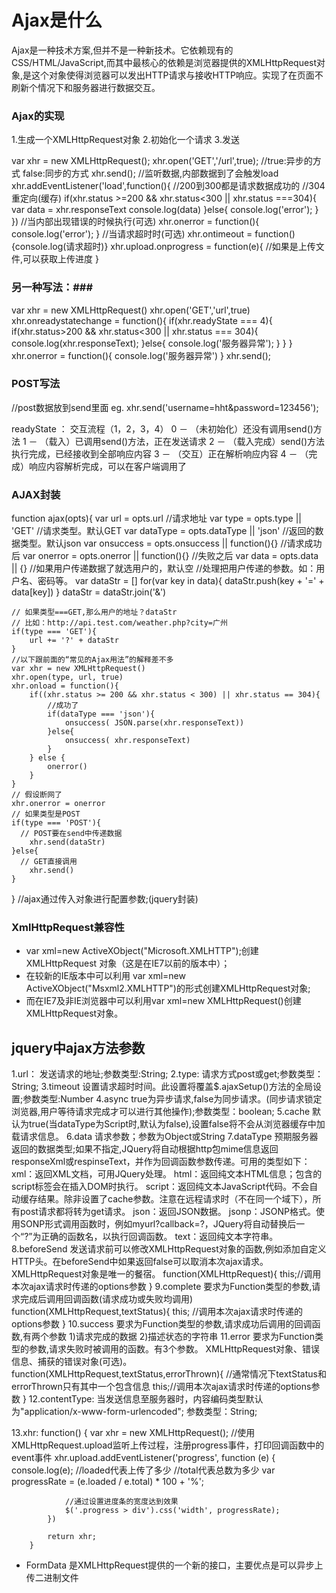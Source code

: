 # Ajax是什么 #
Ajax是一种技术方案,但并不是一种新技术。它依赖现有的CSS/HTML/JavaScript,而其中最核心的依赖是浏览器提供的XMLHttpRequest对象,是这个对象使得浏览器可以发出HTTP请求与接收HTTP响应。实现了在页面不刷新个情况下和服务器进行数据交互。

### Ajax的实现 ###
1.生成一个XMLHttpRequest对象
2.初始化一个请求
3.发送

var xhr = new XMLHttpRequest();
xhr.open('GET','/url',true);    //true:异步的方式  false:同步的方式
xhr.send();
//监听数据,内部数据到了会触发load
xhr.addEventListener('load',function(){
    //200到300都是请求数据成功的
    //304重定向(缓存)
    if(xhr.status >=200 && xhr.status<300 || xhr.status ===304){
    var data = xhr.responseText
    console.log(data)
    }else{
        console.log('error');
    }
})
//当内部出现错误的时候执行(可选)
xhr.onerror = function(){
    console.log('error');
}
//当请求超时时(可选)
xhr.ontimeout = function(){console.log(请求超时)}
xhr.upload.onprogress = function(e){
    //如果是上传文件,可以获取上传进度
}

### 另一种写法：###
var xhr = new XMLHttpRequest()
xhr.open('GET','url',true)
xhr.onreadystatechange = function(){
    if(xhr.readyState === 4){
        if(xhr.status>200 && xhr.status<300 || xhr.status === 304){
            console.log(xhr.responseText);
        }else{
            console.log('服务器异常');
        }
    }
}
xhr.onerror = function(){
    console.log('服务器异常')
}
xhr.send();

### POST写法 ###
//post数据放到send里面
eg.
xhr.send('username=hht&password=123456');

readyState ： 交互流程（1，2，3，4）
0 － （未初始化）还没有调用send()方法
1 － （载入）已调用send()方法，正在发送请求
2 － （载入完成）send()方法执行完成，已经接收到全部响应内容
3 － （交互）正在解析响应内容
4 － （完成）响应内容解析完成，可以在客户端调用了

### AJAX封装 ###
function ajax(opts){
    var url = opts.url //请求地址
    var type = opts.type || 'GET' //请求类型。默认GET
    var dataType = opts.dataType || 'json' //返回的数据类型。默认json
    var onsuccess = opts.onsuccess || function(){} //请求成功后
    var onerror = opts.onerror || function(){} //失败之后
    var data = opts.data || {} //如果用户传递数据了就选用户的，默认空
    //处理把用户传递的参数。如：用户名、密码等。
    var dataStr = []
    for(var key in data){
        dataStr.push(key + '=' + data[key])
    }
    dataStr = dataStr.join('&')
    
    // 如果类型===GET,那么用户的地址？dataStr  
    // 比如：http://api.test.com/weather.php?city=广州
    if(type === 'GET'){
        url += '?' + dataStr
    }
    //以下跟前面的“常见的Ajax用法”的解释差不多 
    var xhr = new XMLHttpRequest()
    xhr.open(type, url, true)
    xhr.onload = function(){
        if((xhr.status >= 200 && xhr.status < 300) || xhr.status == 304){
            //成功了
            if(dataType === 'json'){
                onsuccess( JSON.parse(xhr.responseText))
            }else{
                onsuccess( xhr.responseText)
            }
        } else {
            onerror()
        }
    }
    // 假设断网了
    xhr.onerror = onerror
    // 如果类型是POST
    if(type === 'POST'){
      // POST要在send中传递数据
        xhr.send(dataStr)
    }else{
      // GET直接调用
        xhr.send()
    }
}
//ajax通过传入对象进行配置参数;(jquery封装)

### XmlHttpRequest兼容性 ###
* var xml=new ActiveXObject("Microsoft.XMLHTTP");创建XMLHttpRequest 对象（这是在IE7以前的版本中）；
* 在较新的IE版本中可以利用 var xml=new ActiveXObject("Msxml2.XMLHTTP")的形式创建XMLHttpRequest对象;
* 而在IE7及非IE浏览器中可以利用var xml=new XMLHttpRequest()创建XMLHttpRequest对象。

## jquery中ajax方法参数 ##

1.url：
发送请求的地址;参数类型:String;
2.type:
请求方式post或get;参数类型：String;
3.timeout
设置请求超时时间。此设置将覆盖$.ajaxSetup()方法的全局设置;参数类型:Number
4.async
true为异步请求,false为同步请求。(同步请求锁定浏览器,用户等待请求完成才可以进行其他操作);参数类型：boolean;
5.cache
默认为true(当dataType为Script时,默认为false),设置false将不会从浏览器缓存中加载请求信息。
6.data
请求参数；参数为Object或String
7.dataType
预期服务器返回的数据类型;如果不指定,JQuery将自动根据http包mime信息返回responseXml或respinseText，并作为回调函数参数传递。可用的类型如下：
xml：返回XML文档，可用JQuery处理。
html：返回纯文本HTML信息；包含的script标签会在插入DOM时执行。
script：返回纯文本JavaScript代码。不会自动缓存结果。除非设置了cache参数。注意在远程请求时（不在同一个域下），所有post请求都将转为get请求。
json：返回JSON数据。
jsonp：JSONP格式。使用SONP形式调用函数时，例如myurl?callback=?，JQuery将自动替换后一个“?”为正确的函数名，以执行回调函数。
text：返回纯文本字符串。
8.beforeSend
发送请求前可以修改XMLHttpRequest对象的函数,例如添加自定义HTTP头。在beforeSend中如果返回false可以取消本次ajax请求。XMLHttpRequest对象是唯一的餐宿。
    function(XMLHttpRequest){
        this;//调用本次ajax请求时传递的options参数
    }
9.complete
要求为Function类型的参数,请求完成后调用回调函数(请求成功或失败均调用)
    function(XMLHttpRequest,textStatus){
        this; //调用本次ajax请求时传递的options参数
    }
10.success
要求为Function类型的参数,请求成功后调用的回调函数,有两个参数
    1)请求完成的数据
    2)描述状态的字符串
11.error
要求为Function类型的参数,请求失败时被调用的函数。有3个参数。
XMLHttpRequest对象、错误信息、捕获的错误对象(可选)。
    function(XMLHttpRequest,textStatus,errorThrown){
        //通常情况下textStatus和errorThrown只有其中一个包含信息
        this;//调用本次ajax请求时传递的options参数
    }
12.contentType:
当发送信息至服务器时，内容编码类型默认为"application/x-www-form-urlencoded";
参数类型：String;

13.xhr: function() {
            var xhr = new XMLHttpRequest();
            //使用XMLHttpRequest.upload监听上传过程，注册progress事件，打印回调函数中的event事件
            xhr.upload.addEventListener('progress', function (e) {
                console.log(e);
                //loaded代表上传了多少
                //total代表总数为多少
                var progressRate = (e.loaded / e.total) * 100 + '%';

                //通过设置进度条的宽度达到效果
                $('.progress > div').css('width', progressRate);
            })

            return xhr;
        }


* FormData 是XMLHttpRequest提供的一个新的接口，主要优点是可以异步上传二进制文件
